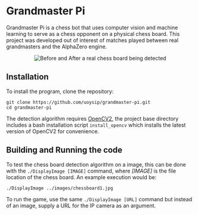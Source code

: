 # Grandmaster Pi

Grandmaster Pi is a chess bot that uses computer vision and machine learning to serve as a chess opponent on a physical chess board. This project was developed out of interest of matches played between real grandmasters and the AlphaZero engine.

<p align="center">
  <img src="https://i.imgur.com/B20pj8x.gif" alt="Before and After a real chess board being detected"/>
</p>

## Installation

To install the program, clone the repository:

```
git clone https://github.com/uoysip/grandmaster-pi.git
cd grandmaster-pi
```

The detection algorithm requires [OpenCV2](https://opencv.org/releases/), the project base directory includes a bash installation script ```install_opencv``` which installs the latest version of OpenCV2 for convenience.

## Building and Running the code

To test the chess board detection algorithm on a image, this can be done with the ```./DisplayImage [IMAGE]``` command, where _[IMAGE]_ is the file location of the chess board. An example execution would be:

```./DisplayImage ../images/chessboard1.jpg```

To run the game, use the same ```./DisplayImage [URL]``` command but instead of an image, supply a URL for the IP camera as an argument.
